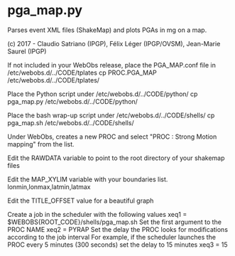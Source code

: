 # pga_map.py
Parses event XML files (ShakeMap) and plots PGAs in mg on a map.

(c) 2017 - Claudio Satriano (IPGP), Félix Léger (IPGP/OVSM), Jean-Marie Saurel (IPGP)

If not included in your WebObs release, place the PGA_MAP.conf file in
/etc/webobs.d/../CODE/tplates
cp PROC.PGA_MAP /etc/webobs.d/../CODE/tplates/

Place the Python script under /etc/webobs.d/../CODE/python/
cp pga_map.py /etc/webobs.d/../CODE/python/

Place the bash wrap-up script under /etc/webobs.d/../CODE/shells/
cp pga_map.sh /etc/webobs.d/../CODE/shells/

Under WebObs, creates a new PROC and select "PROC : Strong Motion mapping" from the list.

Edit the RAWDATA variable to point to the root directory of your shakemap files

Edit the MAP_XYLIM variable with your boundaries list.
lonmin,lonmax,latmin,latmax

Edit the TITLE_OFFSET value for a beautiful graph

Create a job in the scheduler with the following values
xeq1 = $WEBOBS{ROOT_CODE}/shells/pga_map.sh
Set the first argument to the PROC NAME
xeq2 = PYRAP
Set the delay the PROC looks for modifications according to the job interval
For example, if the scheduler launches the PROC every 5 minutes (300 seconds)
set the delay to 15 minutes
xeq3 = 15

